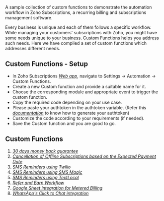 A sample collection of custom functions to demonstrate the automation workflow in Zoho Subscriptions, a recurring billing and subscriptions management software.

Every business is unique and each of them follows a specific workflow. While managing your customers' subscriptions with Zoho, you might have some needs unique to your business. Custom Functions helps you address such needs. Here we have compiled a set of custom functions which addresses different needs.

## Custom Functions - Setup
- In Zoho Subscriptions [*Web app*](https://subscriptions.zoho.com/), navigate to Settings -> Automation -> Custom Functions.
- Create a new Custom function and provide a suitable name for it.
- Choose the corresponding module and appropriate event to trigger the custom function.
- Copy the required code depending on your use case.
- Please paste your authtoken in the authtoken variable. (Refer this [*documentation*](https://www.zoho.com/subscriptions/api/v1/#authentication) to know how to generate your authtoken)
- Customize the code according to your requirements (if needed).
- Save the Custom function and you are good to go.

## Custom Functions
1. [*30 days money back guarantee*](https://github.com/zoho/subscriptions-workflow-samples/blob/master/CustomFunctions/30_days_money_back_guarantee.ds)
2. [*Cancellation of Offline Subscriptions based on the Expected Payment Date*](https://github.com/zoho/subscriptions-workflow-samples/blob/master/CustomFunctions/cancel_offline_subscription_after_expected_payment_date.ds)
3. [*SMS Reminders using Twilio*](https://github.com/zoho/subscriptions-workflow-samples/blob/master/CustomFunctions/sms_for_subscription_business_using_twilio.ds)
4. [*SMS Reminders using SMS Magic*](https://github.com/zoho/subscriptions-workflow-samples/blob/master/CustomFunctions/sms_for_subscription_business_using_smsmagic.ds)
5. [*SMS Reminders using TextLocal*](https://github.com/zoho/subscriptions-workflow-samples/blob/master/CustomFunctions/sms_for_subscription_business_using_textlocal.ds)
6. [*Refer and Earn Workflow*](https://github.com/zoho/subscriptions-workflow-samples/blob/master/CustomFunctions/subscription_refer_and_earn_workflow.ds)
7. [*Google Sheet integration for Metered Billing*](https://github.com/zoho/subscriptions-workflow-samples/tree/master/CustomFunctions/google_sheet_for_metered_billing)
8. [*WhatsApp's Click to Chat integration*](https://github.com/zoho/subscriptions-workflow-samples/blob/master/CustomFunctions/whatsapp_click_to_chat.ds)
